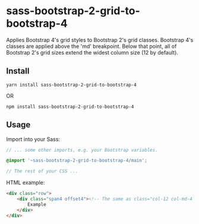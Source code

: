 # sass-bootstrap-2-grid-to-bootstrap-4

Applies Bootstrap 4's grid styles to Bootstrap 2's grid classes. Bootstrap 4's classes are applied
above the 'md' breakpoint. Below that point, all of Bootstrap 2's grid sizes extend the widest
column size (12 by default).

## Install

```
yarn install sass-bootstrap-2-grid-to-bootstrap-4
```

OR

```
npm install sass-bootstrap-2-grid-to-bootstrap-4
```

## Usage

Import into your Sass:

```Scss
// ... some other imports, e.g. your Bootstrap variables.

@import '~sass-bootstrap-2-grid-to-bootstrap-4/main';

// The rest of your CSS ...
```

HTML example:

```HTML
<div class="row">
	<div class="span4 offset4"><!-- The same as class="col-12 col-md-4 offset-md-4" -->
		Example
	</div>
</div>
```
